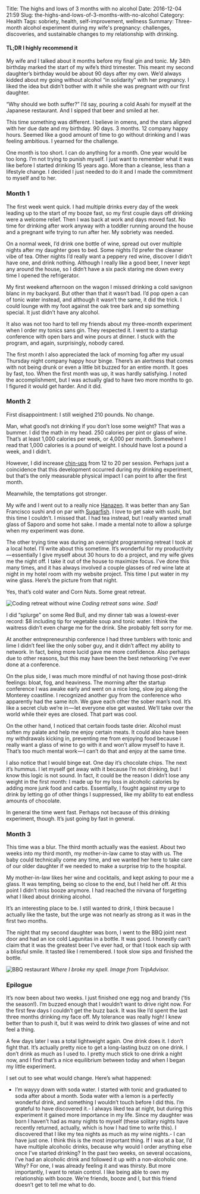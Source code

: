Title: The highs and lows of 3 months with no alcohol
Date: 2016-12-04 21:59
Slug: the-highs-and-lows-of-3-months-with-no-alcohol
Category: Health
Tags: sobriety, health, self-improvement, wellness
Summary: Three-month alcohol experiment during my wife's pregnancy: challenges, discoveries, and sustainable changes to my relationship with drinking.

#### TL;DR I highly recommend it

My wife and I talked about it months before my final gin and tonic. My 34th birthday marked the start of my wife’s third trimester. This meant my second daughter’s birthday would be about 90 days after my own. We’d always kidded about my going without alcohol “in solidarity” with her pregnancy. I liked the idea but didn’t bother with it while she was pregnant with our first daughter.

“Why should we both suffer?” I’d say, pouring a cold Asahi for myself at the Japanese restaurant. And I sipped that beer and smiled at her.

This time something was different. I believe in omens, and the stars aligned with her due date and my birthday. 90 days. 3 months. 12 company happy hours. Seemed like a good amount of time to go without drinking and I was feeling ambitious. I yearned for the challenge.

One month is too short. I can do anything for a month. One year would be too long. I’m not trying to punish myself. I just want to remember what it was like before I started drinking 15 years ago. More than a cleanse, less than a lifestyle change. I decided I just needed to do it and I made the commitment to myself and to her.

### Month 1

The first week went quick. I had multiple drinks every day of the week leading up to the start of my booze fast, so my first couple days off drinking were a welcome relief. Then I was back at work and days moved fast. No time for drinking after work anyway with a toddler running around the house and a pregnant wife trying to run after her. My sobriety was needed.

On a normal week, I’d drink one bottle of wine, spread out over multiple nights after my daughter goes to bed. Some nights I’d prefer the cleaner vibe of tea. Other nights I’d really want a peppery red wine, discover I didn’t have one, and drink nothing. Although I really like a good beer, I never kept any around the house, so I didn’t have a six pack staring me down every time I opened the refrigerator.

My first weekend afternoon on the wagon I missed drinking a cold savignon blanc in my backyard. But other than that it wasn’t bad. I’d pop open a can of tonic water instead, and although it wasn’t the same, it did the trick. I could lounge with my foot against the oak tree bark and sip something special. It just didn’t have any alcohol.

It also was not too hard to tell my friends about my three-month experiment when I order my tonics sans gin. They respected it. I went to a startup conference with open bars and wine pours at dinner. I stuck with the program, and again, surprisingly, nobody cared.

The first month I also appreciated the lack of morning fog after my usual Thursday night company happy hour binge. There’s an alertness that comes with not being drunk or even a little bit buzzed for an entire month. It goes by fast, too. When the first month was up, it was hardly satisfying. I noted the accomplishment, but I was actually glad to have two more months to go. I figured it would get harder. And it did.

### Month 2

First disappointment: I still weighed 210 pounds. No change.

Man, what good’s not drinking if you don’t lose some weight? That was a bummer. I did the math in my head. 250 calories per pint or glass of wine. That’s at least 1,000 calories per week, or 4,000 per month. Somewhere I read that 1,000 calories is a pound of weight. I should have lost a pound a week, and I didn’t.

However, I did increase [chin-ups](https://medium.com/@rbucks/chin-up-everybody-65a9b3fa473#.4n8ruerqf) from 12 to 20 per session. Perhaps just a coincidence that this development occurred during my drinking experiment, but that’s the only measurable physical impact I can point to after the first month.

Meanwhile, the temptations got stronger.

My wife and I went out to a really nice [Hanazen](https://www.yelp.com/biz/hanazen-orinda). It was better than any San Francisco sushi and on par with [Sugarfish](http://sugarfishsushi.com/our-locations/calabasas/). I love to get sake with sushi, but this time I couldn’t. I missed that. I had tea instead, but I really wanted small glass of Saporo and some hot sake. I made a mental note to allow a splurge when my experiment was done.

The other trying time was during an overnight programming retreat I took at a local hotel. I’ll write about this sometime. It’s wonderful for my productivity — essentially I give myself about 30 hours to do a project, and my wife gives me the night off. I take it out of the house to maximize focus. I’ve done this many times, and it has always involved a couple glasses of red wine late at night in my hotel room with my website project. This time I put water in my wine glass. Here’s the picture from that night.

Yes, that’s cold water and Corn Nuts. Some great retreat.

![Coding retreat without wine]({static}/images/2016/12/f961a-170mcmykw6xneiikrq1qkiw.jpeg)
*Coding retreat sans wine. Sad!*

I did “splurge” on some Red Bull, and my dinner tab was a lowest-ever record: $8 including tip for vegetable soup and tonic water. I think the waitress didn’t even charge me for the drink. She probably felt sorry for me.

At another entrepreneurship conference I had three tumblers with tonic and lime I didn’t feel like the only sober guy, and it didn’t affect my ability to network. In fact, being more lucid gave me more confidence. Also perhaps due to other reasons, but this may have been the best networking I’ve ever done at a conference.

On the plus side, I was much more mindful of not having those post-drink feelings: bloat, fog, and heaviness. The morning after the startup conference I was awake early and went on a nice long, slow jog along the Monterey coastline. I recognized another guy from the conference who apparently had the same itch. We gave each other the sober man’s nod. It’s like a secret club we’re in — let everyone else get wasted. We’ll take over the world while their eyes are closed. That part was cool.

On the other hand, I noticed that certain foods taste drier. Alcohol must soften my palate and help me enjoy certain meats. It could also have been my withdrawals kicking in, preventing me from enjoying food because I really want a glass of wine to go with it and won’t allow myself to have it. That’s too much mental work — I can’t do that and enjoy at the same time.

I also notice that I would binge eat. One day it’s chocolate chips. The next it’s hummus. I let myself get away with it because I’m not drinking, but I know this logic is not sound. In fact, it could be the reason I didn’t lose any weight in the first month: I made up for my loss in alcoholic calories by adding more junk food and carbs. Essentially, I fought against my urge to drink by letting go of other things I suppressed, like my ability to eat endless amounts of chocolate.

In general the time went fast. Perhaps not because of this drinking experiment, though. It’s just going by fast in general.

### Month 3

This time was a blur. The third month actually was the easiest. About two weeks into my third month, my mother-in-law came to stay with us. The baby could technically come any time, and we wanted her here to take care of our older daughter if we needed to make a surprise trip to the hospital.

My mother-in-law likes her wine and cocktails, and kept asking to pour me a glass. It was tempting, being so close to the end, but I held her off. At this point I didn’t miss booze anymore. I had reached the nirvana of forgetting what I liked about drinking alcohol.

It’s an interesting place to be. I still wanted to drink, I think because I actually like the taste, but the urge was not nearly as strong as it was in the first two months.

The night that my second daughter was born, I went to the BBQ joint next door and had an ice cold Lagunitas in a bottle. It was good. I honestly can’t claim that it was the greatest beer I’ve ever had, or that I took each sip with a blissful smile. It tasted like I remembered. I took slow sips and finished the bottle.

![BBQ restaurant]({static}/images/2016/12/d5439-19vdzi7n5czl6hf3ucyahda.jpeg)
*Where I broke my spell. Image from TripAdvisor.*

### Epilogue

It’s now been about two weeks. I just finished one egg nog and brandy (’tis the season!). I’m buzzed enough that I wouldn’t want to drive right now. For the first few days I couldn’t get the buzz back. It was like I’d spent the last three months drinking my face off. My tolerance was really high! I knew better than to push it, but it was weird to drink two glasses of wine and not feel a thing.

A few days later I was a total lightweight again. One drink does it. I don’t fight that. It’s actually pretty nice to get a long-lasting buzz on one drink. I don’t drink as much as I used to. I pretty much stick to one drink a night now, and I find that’s a nice equilibrium between today and when I began my little experiment.

I set out to see what would change. Here’s what happened:

- I’m wayyy down with soda water. I started with tonic and graduated to soda after about a month. Soda water with a lemon is a perfectly wonderful drink, and something I wouldn’t touch before I did this. I’m grateful to have discovered it.- I always liked tea at night, but during this experiment it gained more importance in my life. Since my daughter was born I haven’t had as many nights to myself (these solitary nights have recently returned, actually, which is how I had time to write this). I discovered that I like my tea nights as much as my wine nights.- I can have just one. I think this is the most important thing. If I was at a bar, I’d have multiple alcoholic drinks, because why would I order anything else once I’ve started drinking? In the past two weeks, on several occasions, I’ve had an alcoholic drink and followed it up with a non-alcoholic one. Why? For one, I was already feeling it and was thirsty. But more importantly, I want to retain control. I like being able to own my relationship with booze. We’re friends, booze and I, but this friend doesn’t get to tell me what to do.